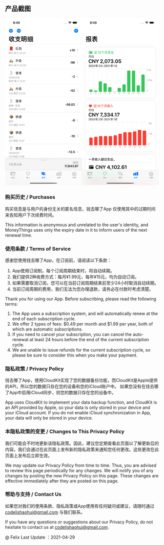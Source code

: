 
## 产品截图
![Image](https://github.com/codelishaohui/cashflow-privacy/raw/main/docs/screenshot.png)

### 购买历史 / Purchases

购买信息是与用户的身份无关的匿名信息，钱去哪了App 仅使用其中的过期时间来告知用户下次续费时间。

This information is anonymous and unrelated to the user's identity, and MoneyThings uses only the expiry date in it to inform users of the next renewal time.

### 使用条款 / Terms of Service
感谢您使用钱去哪了App，在订阅前，请阅读以下条款：
1. App使用订阅制，每个订阅周期结束时，将自动续期。
2. 我们提供2种收费方式：每月¥1.99元，每年¥15元，均为自动订阅。
3. 如果需要取消订阅，您可以在当前订阅周期结束前至少24小时取消自动续期。
4. 当前订阅周期的费用，我们无法为您办理退款，请务必在付款时考虑清楚。

Thank you for using our App. Before subscribing, please read the following terms:
1. The App uses a subscription system, and will automatically renew at the end of each subscription cycle.
2. We offer 2 types of fees: $0.49 per month and $1.99 per year, both of which are automatic subscriptions.
3. If you need to cancel your subscription, you can cancel the auto-renewal at least 24 hours before the end of the current subscription cycle.
4. We are unable to issue refunds for the current subscription cycle, so please be sure to consider this when you make your payment.

### 隐私政策 / Privacy Policy

钱去哪了App，使用CloudKit实现了您的数据备份功能，而CloudKit是Apple提供的API，所以您的数据只存在您的设备和您的iCloud账户中。
如果您没有在钱去哪了App中启用iCloud同步，则您的数据只存在您的设备中。

App uses CloudKit to implement your data backup function, and CloudKit is an API provided by Apple, so your data is only stored in your device and your iCloud account.
If you do not enable iCloud synchronization in App, your data will only be stored in your device.

### 本隐私政策的变更 / Changes to This Privacy Policy

我们可能会不时地更新该隐私政策。因此，建议您定期查看此页面以了解更新后的内容。我们会通过在此页面上发布新的隐私政策来通知您任何更改。这些更改在此页面上发布后立即生效。

We may update our Privacy Policy from time to time. Thus, you are advised to review this page periodically for any changes. We will notify you of any changes by posting the new Privacy Policy on this page. These changes are effective immediately after they are posted on this page.

### 帮助与支持 / Contact Us

如果您对我们的使用条款、隐私政策或App使用有任何疑问或建议，请随时通过 codelishaohui@gmail.com 与我们联系。

If you have any questions or suggestions about our Privacy Policy, do not hesitate to contact us at codelishaohui@gmail.com.



@ Felix Last Update ：2021-04-29

